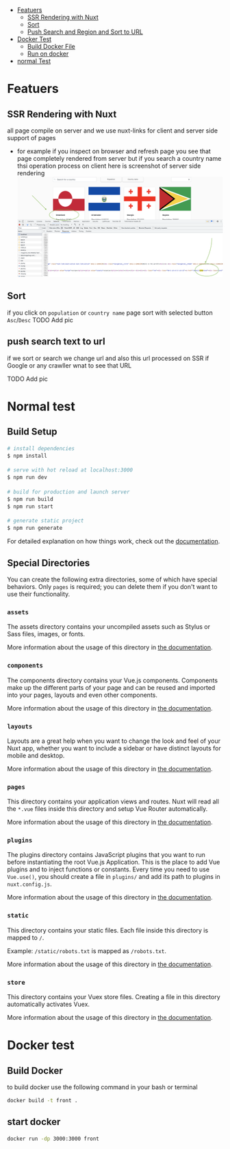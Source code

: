 - [Featuers](#featuers)
  - [SSR Rendering with Nuxt](#ssr-rendering-with-nuxt)
  - [Sort](#sort)
  - [Push Search and Region and Sort to URL](#push-search-text-to-url)
- [Docker Test](#docker-test)
  - [Build Docker File](#build-docker)
  - [Run on docker](#start-docker)
- [normal Test](#normal-test)

# Featuers
## SSR Rendering with Nuxt
all page compile on server and we use nuxt-links for client and server side support of pages
- for example if you inspect on browser and refresh page you see that page completely rendered from server but if you search a country name thsi operation process on client
here is screenshot of server side rendering
![Nuxt Rendering](./help/nuxt.png)

## Sort 
if you click on `population` or `country name` page sort with selected button `Asc`/`Desc`
TODO Add pic

## push search text to url 
if we sort or search we change url and also this url processed on SSR if Google or any crawller wnat to see that URL

TODO Add pic


# Normal test

## Build Setup

```bash
# install dependencies
$ npm install

# serve with hot reload at localhost:3000
$ npm run dev

# build for production and launch server
$ npm run build
$ npm run start

# generate static project
$ npm run generate
```

For detailed explanation on how things work, check out the [documentation](https://nuxtjs.org).

## Special Directories

You can create the following extra directories, some of which have special behaviors. Only `pages` is required; you can delete them if you don't want to use their functionality.

### `assets`

The assets directory contains your uncompiled assets such as Stylus or Sass files, images, or fonts.

More information about the usage of this directory in [the documentation](https://nuxtjs.org/docs/2.x/directory-structure/assets).

### `components`

The components directory contains your Vue.js components. Components make up the different parts of your page and can be reused and imported into your pages, layouts and even other components.

More information about the usage of this directory in [the documentation](https://nuxtjs.org/docs/2.x/directory-structure/components).

### `layouts`

Layouts are a great help when you want to change the look and feel of your Nuxt app, whether you want to include a sidebar or have distinct layouts for mobile and desktop.

More information about the usage of this directory in [the documentation](https://nuxtjs.org/docs/2.x/directory-structure/layouts).


### `pages`

This directory contains your application views and routes. Nuxt will read all the `*.vue` files inside this directory and setup Vue Router automatically.

More information about the usage of this directory in [the documentation](https://nuxtjs.org/docs/2.x/get-started/routing).

### `plugins`

The plugins directory contains JavaScript plugins that you want to run before instantiating the root Vue.js Application. This is the place to add Vue plugins and to inject functions or constants. Every time you need to use `Vue.use()`, you should create a file in `plugins/` and add its path to plugins in `nuxt.config.js`.

More information about the usage of this directory in [the documentation](https://nuxtjs.org/docs/2.x/directory-structure/plugins).

### `static`

This directory contains your static files. Each file inside this directory is mapped to `/`.

Example: `/static/robots.txt` is mapped as `/robots.txt`.

More information about the usage of this directory in [the documentation](https://nuxtjs.org/docs/2.x/directory-structure/static).

### `store`

This directory contains your Vuex store files. Creating a file in this directory automatically activates Vuex.

More information about the usage of this directory in [the documentation](https://nuxtjs.org/docs/2.x/directory-structure/store).


# Docker test
## Build Docker 
to build docker use the following command in your bash or terminal
```bash
docker build -t front . 
```
## start docker
```bash
docker run -dp 3000:3000 front
```
